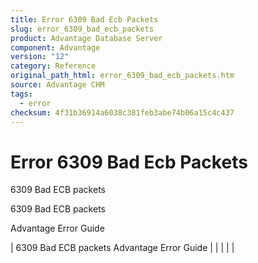 ```yaml
---
title: Error 6309 Bad Ecb Packets
slug: error_6309_bad_ecb_packets
product: Advantage Database Server
component: Advantage
version: "12"
category: Reference
original_path_html: error_6309_bad_ecb_packets.htm
source: Advantage CHM
tags:
  - error
checksum: 4f31b36914a6038c381feb3abe74b06a15c4c437
---
```


# Error 6309 Bad Ecb Packets

6309 Bad ECB packets

6309 Bad ECB packets

Advantage Error Guide

| 6309 Bad ECB packets  Advantage Error Guide |  |  |  |  |
